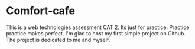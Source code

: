 # Comfort-cafe
This is a web technologies assessment CAT 2. Its just for practice.
Practice practice makes perfect.
I'm glad to host my first simple project on Github.
The project is dedicated to me and myself.
